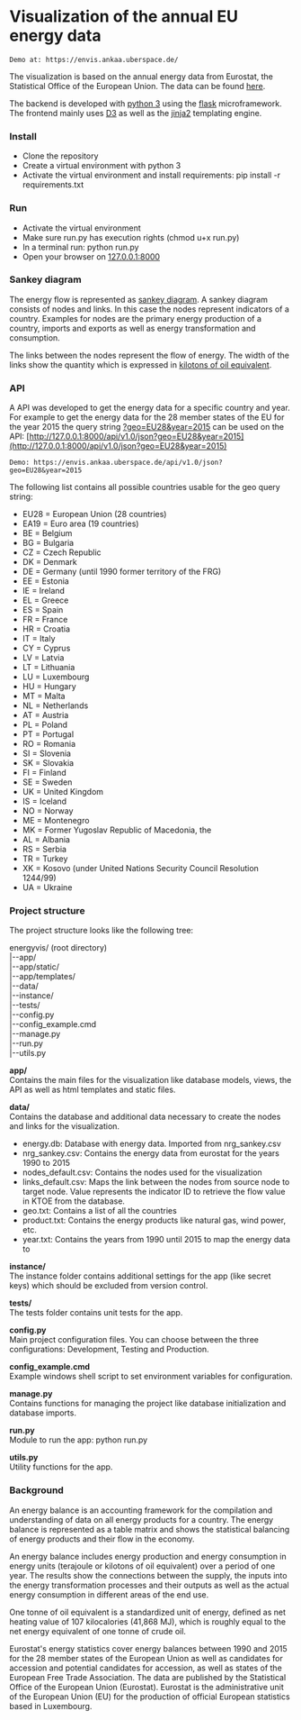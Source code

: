 # Visualization of the annual EU energy data #

    Demo at: https://envis.ankaa.uberspace.de/

The visualization is based on the annual energy data from
Eurostat, the Statistical Office of the European Union. The data can be found
[here](http://ec.europa.eu/eurostat/web/energy/data/database).

The backend is developed with [python 3](https://www.python.org/downloads/release/python-360/)
using the [flask](http://flask-sqlalchemy.pocoo.org/2.1/) microframework.
The frontend mainly uses [D3](https://d3js.org/) as well as the
[jinja2](http://jinja.pocoo.org/) templating engine.


### Install ##
* Clone the repository
* Create a virtual environment with python 3
* Activate the virtual environment and install requirements:
  pip install -r requirements.txt


### Run ##
* Activate the virtual environment
* Make sure run.py has execution rights (chmod u+x run.py)
* In a terminal run: python run.py
* Open your browser on [127.0.0.1:8000](127.0.0.1:8000)


### Sankey diagram ###
The energy flow is represented as [sankey diagram](https://en.wikipedia.org/wiki/Sankey_diagram).
A sankey diagram consists of nodes and links. In this case the nodes represent
indicators of a country.
Examples for nodes are the primary energy production of a country,
imports and exports as well as energy transformation and consumption.

The links between the nodes represent the flow of energy. The width of the links
show the quantity which is expressed in
[kilotons of oil equivalent](https://en.wikipedia.org/wiki/Tonne_of_oil_equivalent).


### API ###
A API was developed to get the energy data for a specific country and year.
For example to get the energy data for the 28 member states of the EU for
the year 2015 the query string [?geo=EU28&year=2015]() can be used on the
API:
[http://127.0.0.1:8000/api/v1.0/json?geo=EU28&year=2015](http://127.0.0.1:8000/api/v1.0/json?geo=EU28&year=2015)

    Demo: https://envis.ankaa.uberspace.de/api/v1.0/json?geo=EU28&year=2015

The following list contains all possible countries usable for the geo query string:
* EU28 = European Union (28 countries)
* EA19 = Euro area (19 countries)
* BE   = Belgium
* BG = Bulgaria
* CZ = Czech Republic
* DK = Denmark
* DE = Germany (until 1990 former territory of the FRG)
* EE = Estonia
* IE = Ireland
* EL = Greece
* ES = Spain
* FR = France
* HR = Croatia
* IT = Italy
* CY = Cyprus
* LV = Latvia
* LT = Lithuania
* LU = Luxembourg
* HU = Hungary
* MT = Malta
* NL = Netherlands
* AT = Austria
* PL = Poland
* PT = Portugal
* RO = Romania
* SI = Slovenia
* SK = Slovakia
* FI = Finland
* SE = Sweden
* UK = United Kingdom
* IS = Iceland
* NO = Norway
* ME = Montenegro
* MK = Former Yugoslav Republic of Macedonia, the
* AL = Albania
* RS = Serbia
* TR = Turkey
* XK = Kosovo (under United Nations Security Council Resolution 1244/99)
* UA = Ukraine


### Project structure ###
The project structure looks like the following tree:

energyvis/ (root directory) <br>
|--app/ <br>
|--app/static/ <br>
|--app/templates/ <br>
|--data/ <br>
|--instance/ <br>
|--tests/ <br>
|--config.py <br>
|--config_example.cmd <br>
|--manage.py <br>
|--run.py <br>
|--utils.py <br>

__app/__ <br>
Contains the main files for the visualization like database models, views, the
API as well as html templates and static files.

__data/__ <br>
Contains the database and additional data necessary to create the nodes and links
for the visualization. 
* energy.db: Database with energy data. Imported from nrg_sankey.csv
* nrg_sankey.csv: Contains the energy data from eurostat for the years 1990 to 2015
* nodes_default.csv: Contains the nodes used for the visualization
* links_default.csv: Maps the link between the nodes from source node to target node.
 Value represents the indicator ID to retrieve the flow value in KTOE from the database.
* geo.txt: Contains a list of all the countries
* product.txt: Contains the energy products like natural gas, wind power, etc.
* year.txt: Contains the years from 1990 until 2015 to map the energy data to

__instance/__ <br>
The instance folder contains additional settings for the app (like secret keys)
which should be excluded from version control.

__tests/__ <br>
The tests folder contains unit tests for the app.

__config.py__ <br>
Main project configuration files. You can choose between the three configurations:
Development, Testing and Production.

__config_example.cmd__ <br>
Example windows shell script to set environment variables for configuration.

__manage.py__ <br>
Contains functions for managing the project like database initialization and
database imports.

__run.py__ <br>
Module to run the app: python run.py

__utils.py__ <br>
Utility functions for the app.


### Background ###
An energy balance is an accounting framework for the compilation and
understanding of data on all energy products for a country.
The energy balance is represented as a table matrix and shows the statistical
balancing of energy products and their flow in the economy.

An energy balance includes energy production and energy consumption
in energy units (terajoule or kilotons of oil equivalent) over a period of one
year. The results show the connections between the supply, the inputs into the
energy transformation processes and their outputs as well as the actual energy
consumption in different areas of the end use.

One tonne of oil equivalent is a standardized unit of energy,
defined as net heating value of 107 kilocalories (41,868 MJ),
which is roughly equal to the net energy equivalent of one tonne of crude oil.

Eurostat's energy statistics cover energy balances between 1990 and 2015 for
the 28 member states of the European Union as well as candidates for accession
and potential candidates for accession, as well as states of the European Free
Trade Association. The data are published by the Statistical Office of the
European Union (Eurostat). Eurostat is the administrative unit of the
European Union (EU) for the production of official European statistics based
in Luxembourg.